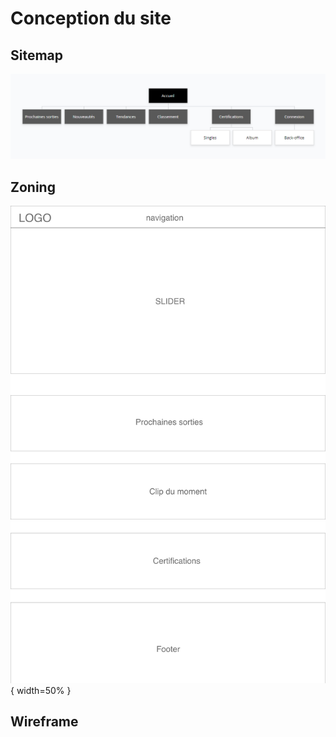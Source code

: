 # Conception du site

## Sitemap
![Sitemap Musicologie](./sitemap/sitemap.png)

## Zoning
![Zoning](./wireframe/Zoning.png){ width=50% }
## Wireframe

### 